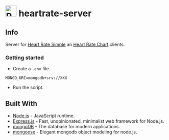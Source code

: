 # <img alt="React" width="35px" src="https://pngimg.com/uploads/heart/heart_PNG51183.png" /> heartrate-server

## Info

Server for [Heart Rate Simple](https://github.com/nilaerdna/heartrate-simple-client) an [Heart Rate Chart](https://github.com/nilaerdna/heartrate-chart-client) clients.

### Getting started

- Create a `.env` file.

```env
MONGO_URI=mongodb+srv://XXX
```

- Run the script.

## Built With

- [Node.js](https://nodejs.org/) - JavaScript runtime.
- [Express.js](https://expressjs.com/) - Fast, unopinionated, minimalist web framework for Node.js.
- [mongoDB](https://mongodb.com/) - The database for modern applications.
- [mongoose](https://mongoosejs.com) - Elegant mongodb object modeling for node.js.
